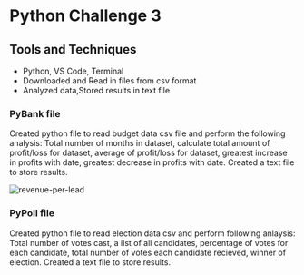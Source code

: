 # Python Challenge 3

## Tools and Techniques
- Python, VS Code, Terminal 
- Downloaded and Read in files from csv format 
- Analyzed data,Stored results in text file

### PyBank file
Created python file to read budget data csv file and perform the following analysis:
Total number of months in dataset, calculate total amount of profit/loss for dataset,
average of profit/loss for dataset, greatest increase in profits with date, greatest decrease
in profits with date. Created a text file to store results.

![revenue-per-lead](https://github.com/user-attachments/assets/45eb386b-9bcd-4417-b5e4-c475a3d299e5)


### PyPoll file 
Created python file to read election data csv and perform following anlaysis:
Total number of votes cast, a list of all candidates, percentage of votes for each candidate,
total number of votes each candidate recieved, winner of election. Created a text file to store results.

